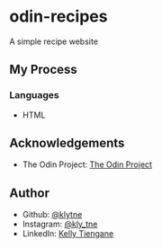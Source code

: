 # odin-recipes

A simple recipe website

<h2>My Process</h2>
<h3>Languages</h3>
<ul>
  <li>HTML</li>
  <!-- <li>CSS</li>
  <li>JavaScript</li> -->
</ul>

<h2>Acknowledgements</h2>
<ul>
  <li>The Odin Project: <a href="https://www.theodinproject.com/">The Odin Project</a></li>
</ul>

<h2>Author</h2>
<ul>
  <li>Github: <a href="https://github.com/klytne">@klytne</a></li>
  <li>Instagram: <a href="https://www.instagram.com/kly.tne/">@kly_tne</a></li>
  <li>LinkedIn: <a href="https://www.linkedin.com/in/kelly-tiengane-4b72572a6/">Kelly Tiengane</li>
</ul>